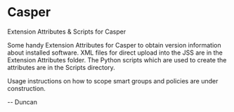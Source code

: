 # Casper
Extension Attributes &amp; Scripts for Casper

Some handy Extension Attributes for Casper to obtain version information about installed software.
XML files for direct upload into the JSS are in the Extension Attributes folder.
The Python scripts which are used to create the attributes are in the Scripts directory.

Usage instructions on how to scope smart groups and policies are under construction.

-- Duncan
